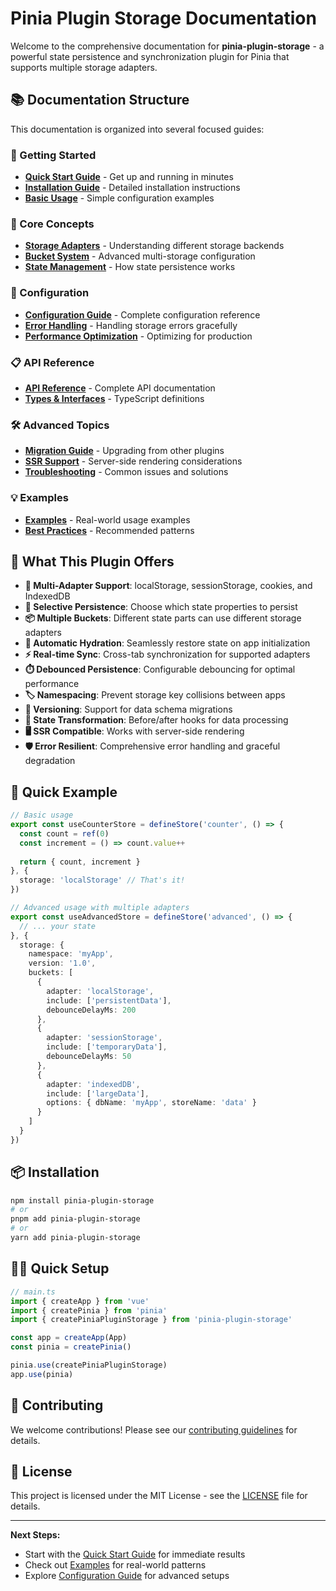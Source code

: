 # Pinia Plugin Storage Documentation

Welcome to the comprehensive documentation for **pinia-plugin-storage** - a powerful state persistence and synchronization plugin for Pinia that supports multiple storage adapters.

## 📚 Documentation Structure

This documentation is organized into several focused guides:

### 🚀 Getting Started
- **[Quick Start Guide](./quick-start.md)** - Get up and running in minutes
- **[Installation Guide](./installation.md)** - Detailed installation instructions
- **[Basic Usage](./basic-usage.md)** - Simple configuration examples

### 📖 Core Concepts
- **[Storage Adapters](./storage-adapters.md)** - Understanding different storage backends
- **[Bucket System](./bucket-system.md)** - Advanced multi-storage configuration
- **[State Management](./state-management.md)** - How state persistence works

### 🔧 Configuration
- **[Configuration Guide](./configuration.md)** - Complete configuration reference
- **[Error Handling](./error-handling.md)** - Handling storage errors gracefully
- **[Performance Optimization](./performance.md)** - Optimizing for production

### 📋 API Reference
- **[API Reference](./api-reference.md)** - Complete API documentation
- **[Types & Interfaces](./types.md)** - TypeScript definitions

### 🛠️ Advanced Topics
- **[Migration Guide](./migration.md)** - Upgrading from other plugins
- **[SSR Support](./ssr-support.md)** - Server-side rendering considerations
- **[Troubleshooting](./troubleshooting.md)** - Common issues and solutions

### 💡 Examples
- **[Examples](./examples.md)** - Real-world usage examples
- **[Best Practices](./best-practices.md)** - Recommended patterns

## 🎯 What This Plugin Offers

- **🔄 Multi-Adapter Support**: localStorage, sessionStorage, cookies, and IndexedDB
- **🎯 Selective Persistence**: Choose which state properties to persist
- **📦 Multiple Buckets**: Different state parts can use different storage adapters
- **🔄 Automatic Hydration**: Seamlessly restore state on app initialization
- **⚡ Real-time Sync**: Cross-tab synchronization for supported adapters
- **⏱️ Debounced Persistence**: Configurable debouncing for optimal performance
- **🏷️ Namespacing**: Prevent storage key collisions between apps
- **🔄 Versioning**: Support for data schema migrations
- **🔄 State Transformation**: Before/after hooks for data processing
- **🖥️ SSR Compatible**: Works with server-side rendering
- **🛡️ Error Resilient**: Comprehensive error handling and graceful degradation

## 🚀 Quick Example

```typescript
// Basic usage
export const useCounterStore = defineStore('counter', () => {
  const count = ref(0)
  const increment = () => count.value++
  
  return { count, increment }
}, {
  storage: 'localStorage' // That's it!
})

// Advanced usage with multiple adapters
export const useAdvancedStore = defineStore('advanced', () => {
  // ... your state
}, {
  storage: {
    namespace: 'myApp',
    version: '1.0',
    buckets: [
      {
        adapter: 'localStorage',
        include: ['persistentData'],
        debounceDelayMs: 200
      },
      {
        adapter: 'sessionStorage', 
        include: ['temporaryData'],
        debounceDelayMs: 50
      },
      {
        adapter: 'indexedDB',
        include: ['largeData'],
        options: { dbName: 'myApp', storeName: 'data' }
      }
    ]
  }
})
```

## 📦 Installation

```bash
npm install pinia-plugin-storage
# or
pnpm add pinia-plugin-storage
# or
yarn add pinia-plugin-storage
```

## 🏃‍♂️ Quick Setup

```typescript
// main.ts
import { createApp } from 'vue'
import { createPinia } from 'pinia'
import { createPiniaPluginStorage } from 'pinia-plugin-storage'

const app = createApp(App)
const pinia = createPinia()

pinia.use(createPiniaPluginStorage)
app.use(pinia)
```

## 🤝 Contributing

We welcome contributions! Please see our [contributing guidelines](../CONTRIBUTING.md) for details.

## 📄 License

This project is licensed under the MIT License - see the [LICENSE](../LICENCE) file for details.

---

**Next Steps:**
- Start with the [Quick Start Guide](./quick-start.md) for immediate results
- Check out [Examples](./examples.md) for real-world patterns
- Explore [Configuration Guide](./configuration.md) for advanced setups
